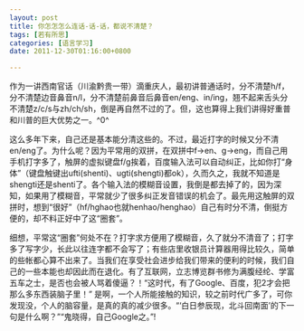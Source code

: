 ```yaml
---
layout: post
title: 你怎怎怎么连话-话-话，都说不清楚？
tags: [若有所思]
categories: [语言学习]
date: 2011-12-30T01:16:00+0800

---
```


作为一讲西南官话（川渝黔贵一带）滴重庆人，最初讲普通话时，分不清楚h/f，分不清楚边音鼻音n/l，分不清楚前鼻音后鼻音en/eng、in/ing，翘不起来舌头分不清楚z/c/s与zh/ch/sh，倒是再自然不过的了。但，这也算得上我们讲得好重普和川普的巨大优势之一。^0^   

这么多年下来，自己还是基本能分清这些的。不过，最近打字的时候又分不清en/eng了。为什么呢？因为平常用的双拼，在双拼中f->en、g->eng，而自己用手机打字多了，触屏的虚拟键盘f/g挨着，百度输入法可以自动纠正，比如你打“身体”（键盘触键出ufti(shenti)、ugti(shengti)都ok），久而久之，我就不知道是shengti还是shenti了。各个输入法的模糊音设置，我倒是都去掉了的，因为深知，如果用了模糊音，平常就少了很多纠正发音错误的机会了。最先用这触屏的双拼时，想到“很好”（hf/hghao也就henhao/henghao）自己有时分不清，倒挺方便的，却不料正好中了这“圈套”。 

细想，平常这“圈套”何处不在？打字求方便用了模糊音，久了就分不清音了；打字多了写字少，长此以往连字都不会写了；有些店里收银员计算器用得比较久，简单的些帐都心算不出来了。当我们在享受社会进步给我们带来的便利的时候，我们自己的一些本能也却因此而在退化。有了互联网，立志博览群书修为满腹经纶、学富五车之士，是否也会被人骂着傻逼？！“这时代，有了Google、百度，犯2才会把那么多东西装脑子里！” 是啊，一个人所能接触的知识，较之前时代广多了，可你发现没，个人的脑容量，是真的真的减少很多。“‘白日参辰现，北斗回南面’的下一句是什么啊？”“鬼晓得，自己Google之。”!